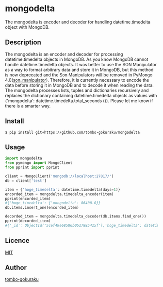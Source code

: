mongodelta
====
The mongodelta is encoder and decoder for handling datetime.timedelta object with MongoDB.

## Description
The mongodelta is an encoder and decoder for processing datetime.timedelta objects in MongoDB.
As you know MongoDB cannot handle datetime.timedelta objects. It was better to use the SON Manipulator as a way to format arbitrary data and store it in MongoDB, but this method is now deprecated and the Son Manipulators will be removed in PyMongo 4.0([son_manipulator](https://api.mongodb.com/python/current/api/pymongo/son_manipulator.html)). Therefore, it is currently necessary to encode the data before storing it in MongoDB and to decode it when reading the data.
The mongodelta processes lists, tuples and dictionaries recursively and replaces the dictionary containing datetime.timedelta objects as values with {'mongodelta': datetime.timedelta.total_seconds ()}.
Please let me know if there is a smarter way.

## Install
`$ pip install git+https://github.com/tombo-gokuraku/mongodelta`

## Usage
```python
import mongodelta
from pymongo import MongoClient
from pprint import pprint

client = MongoClient('mongodb://localhost:27017/')
db = client['test']

item = {'hoge_timedelta': datetime.timedelta(days=1)}
encorded_item = mongodelta.timedelta_encoder(item)
pprint(encorded_item)
#{'hoge_timedelta': {'mongodelta': 86400.0}}
db.items.insert_one(encorded_item)

decorded_item = mongodelta.timedelta_decoder(db.items.find_one())
pprint(decorded_item)
#{'_id': ObjectId('5cef49e68586b0517885415f'),'hoge_timedelta': datetime.timedelta(1)}
```

## Licence

[MIT](https://github.com/tombo-gokuraku/mongodelta/blob/master/LICENSE)

## Author

[tombo-gokuraku](https://github.com/tombo-gokuraku)
